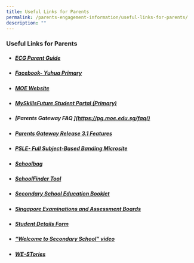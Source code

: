 ```yaml
---
title: Useful Links for Parents
permalink: /parents-engagement-information/useful-links-for-parents/
description: ""
---
```

### Useful Links for Parents


    
*   ##### [ECG Parent Guide](https://go.gov.sg/parent-guide)
    
*   ##### [Facebook- Yuhua Primary](https://www.facebook.com/yuhuaprimaryschool)
    
*   ##### [MOE Website](http://www.moe.gov.sg/)
    
*   ##### [MySkillsFuture Student Portal (Primary)](https://go.gov.sg/exploreschools%20by%20end%20March%202022)
    
*   ##### [Parents Gateway FAQ ](https://pg.moe.edu.sg/faq()
    
*   ##### [Parents Gateway Release 3.1 Features](https://youtu.be/PCM5o8jAncc)
    
*   ##### [PSLE- Full Subject-Based Banding Microsite](https://go.gov.sg/pslefsbb)
    
*   ##### [Schoolbag](http://www.schoolbag.sg/)
    
*   ##### [SchoolFinder Tool](https://moe.gov.sg/schoolfinder)
    
*   ##### [Secondary School Education Booklet](https://go.gov.sg/psle-sec-sch-brochure)
    
*   ##### [Singapore Examinations and Assessment Boards](https://www.seab.gov.sg/home/examinations/psle)

*  ##### [Student Details Form](https://pg.moe.edu.sg/forms/sdf)

*   ##### [“Welcome to Secondary School” video](https://go.gov.sg/welcome-to-secondary-school)  
      
    
*   ##### [WE-STories](https://www.yuhuapri.moe.edu.sg/westories)
